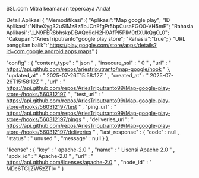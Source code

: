 
SSL.com
Mitra keamanan tepercaya Anda!

 Detail Aplikasi
{
"Memodifikasi":{
 "Aplikasi":"Map google play";
 "ID Aplikasi":"NIheXyg32uSIMz8z5bJCnEfgPr5bpCusaFGO0-VH5mE";
 "Rahasia Aplikasi":"J_N9FER8bhskpDBAQc9qH2H9AfPl5PIM0tfXUkQgO_0";
 "Cakupan":"AriesTriputranto*google play store";
 "Rahasia":"true"; }
 "URL panggilan balik":"https://play.google.com/store/apps/details?id=com.google.android.apps.maps"
}

"config" : {
       "content_type" : " json " ,
       "insecure_ssl" : " 0 " ,
       "url" : " https://api.github.com/repos/ariestriputranto/map-google/hook "
    },
    "updated_at" : " 2025-07-26T15:58:12Z " ,
     "created_at" : " 2025-07-26T15:58:12Z " ,
     "url" : " https://api.github.com/repos/AriesTriputranto99/Map-google-play-store-/hooks/560312197 " ,
     "test_url" : " https://api.github.com/repos/AriesTriputranto99/Map-google-play-store-/hooks/560312197/test " ,
     "ping_url" : " https://api.github.com/repos/AriesTriputranto99/Map-google-play-store-/hooks/560312197/pings " ,
     "deliveries_url" : " https://api.github.com/repos/AriesTriputranto99/Map-google-play-store-/hooks/560312197/deliveries " ,
     "last_response" : {
       "code" : null ,
       "status" : " unused " ,
       "message" : null
    }
  },


 "license" : {
       "key" : " apache-2.0 " ,
       "name" : " Lisensi Apache 2.0 " ,
       "spdx_id" : " Apache-2.0 " ,
       "url" : " https://api.github.com/licenses/apache-2.0 " ,
       "node_id" : " MDc6TGljZW5zZTI= "
    }
  
  
  

 
  
